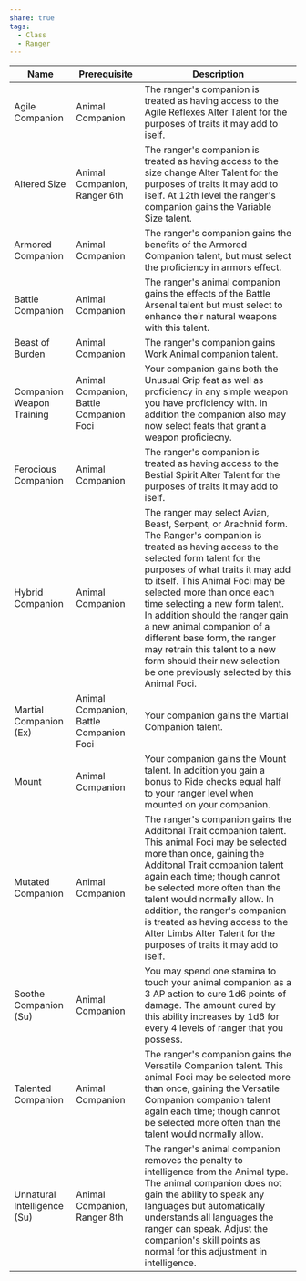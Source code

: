 ```yaml
---
share: true
tags:
  - Class
  - Ranger
---
```

| Name                        | Prerequisite                            | Description                                                                                                                                                                                                                                                                                                                                                                                                                                                                                                |
| --------------------------- | --------------------------------------- | ---------------------------------------------------------------------------------------------------------------------------------------------------------------------------------------------------------------------------------------------------------------------------------------------------------------------------------------------------------------------------------------------------------------------------------------------------------------------------------------------------------- |
| Agile Companion             | Animal Companion                        | The ranger's companion is treated as having access to the Agile Reflexes Alter Talent for the purposes of traits it may add to iself.                                                                                                                                                                                                                                                                                                                                                                      |
| Altered Size                | Animal Companion, Ranger 6th            | The ranger's companion is treated as having access to the size change Alter Talent for the purposes of traits it may add to iself. At 12th level the ranger's companion gains the Variable Size talent.                                                                                                                                                                                                                                                                                                    |
| Armored Companion           | Animal Companion                        | The ranger's companion gains the benefits of the Armored Companion talent, but must select the proficiency in armors effect.                                                                                                                                                                                                                                                                                                                                                                               |
| Battle Companion            | Animal Companion                        | The ranger's animal companion gains the effects of the Battle Arsenal talent but must select to enhance their natural weapons with this talent.                                                                                                                                                                                                                                                                                                                                                            |
| Beast of Burden             | Animal Companion                        | The ranger's companion gains Work Animal companion talent.                                                                                                                                                                                                                                                                                                                                                                                                                                                 |
| Companion Weapon Training   | Animal Companion, Battle Companion Foci | Your companion gains both the Unusual Grip feat as well as proficiency in any simple weapon you have proficiency with. In addition the companion also may now select feats that grant a weapon proficiecny.                                                                                                                                                                                                                                                                                                |
| Ferocious Companion         | Animal Companion                        | The ranger's companion is treated as having access to the Bestial Spirit Alter Talent for the purposes of traits it may add to iself.                                                                                                                                                                                                                                                                                                                                                                      |
| Hybrid Companion            | Animal Companion                        | The ranger may select Avian, Beast, Serpent, or Arachnid form. The Ranger's companion is treated as having access to the selected form talent for the purposes of what traits it may add to itself. This Animal Foci may be selected more than once each time selecting a new form talent. In addition should the ranger gain a new animal companion of a different base form, the ranger may retrain this talent to a new form should their new selection be one previously selected by this Animal Foci. |
| Martial Companion (Ex)      | Animal Companion, Battle Companion Foci | Your companion gains the Martial Companion talent.                                                                                                                                                                                                                                                                                                                                                                                                                                                         |
| Mount                       | Animal Companion                        | Your companion gains the Mount talent. In addition you gain a bonus to Ride checks equal half to your ranger level when mounted on your companion.                                                                                                                                                                                                                                                                                                                                                         |
| Mutated Companion           | Animal Companion                        | The ranger's companion gains the Additonal Trait companion talent. This animal Foci may be selected more than once, gaining the Additonal Trait companion talent again each time; though cannot be selected more often than the talent would normally allow. In addition, the ranger's companion is treated as having access to the Alter Limbs Alter Talent for the purposes of traits it may add to iself.                                                                                               |
| Soothe Companion (Su)       | Animal Companion                        | You may spend one stamina to touch your animal companion as a 3 AP action to cure 1d6 points of damage. The amount cured by this ability increases by 1d6 for every 4 levels of ranger that you possess.                                                                                                                                                                                                                                                                                                   |
| Talented Companion          | Animal Companion                        | The ranger's companion gains the Versatile Companion talent. This animal Foci may be selected more than once, gaining the Versatile Companion companion talent again each time; though cannot be selected more often than the talent would normally allow.                                                                                                                                                                                                                                                 |
| Unnatural Intelligence (Su) | Animal Companion, Ranger 8th            | The ranger's  animal companion removes the penalty to intelligence from the Animal type. The animal companion does not gain the ability to speak any languages but automatically understands all languages the ranger can speak. Adjust the companion's skill points as normal for this adjustment in intelligence.                                                                                                                                                                                        |

